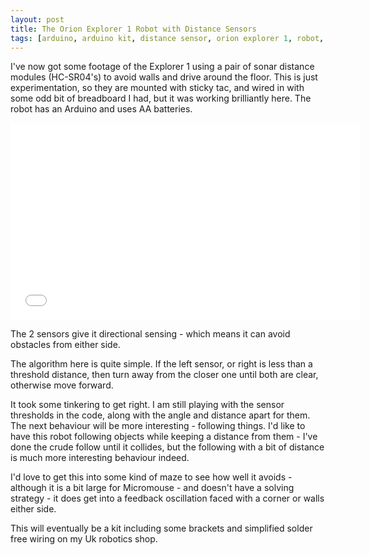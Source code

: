 ```yaml
---
layout: post
title: The Orion Explorer 1 Robot with Distance Sensors
tags: [arduino, arduino kit, distance sensor, orion explorer 1, robot, robot building, robotics]
---
```

I've now got some footage of the Explorer 1 using a pair of sonar distance modules (HC-SR04's) to avoid walls and drive around the floor. This is just experimentation, so they are mounted with sticky tac, and wired in with some odd bit of breadboard I had, but it was working brilliantly here. The robot has an Arduino and uses AA batteries.

<iframe src="//www.youtube.com/embed/ElXsXAcqrUE" allowfullscreen="allowfullscreen" frameborder="0" height="315" width="560"> </iframe>

<p>The 2 sensors give it directional sensing - which means it can avoid obstacles from either side.</p>
<p>The algorithm here is quite simple. If the left sensor, or right is less than a threshold distance, then turn away from the closer one until both are clear, otherwise move forward.</p>
<p>It took some tinkering to get right. I am still playing with the sensor thresholds in the code, along with the angle and distance apart for them. The next behaviour will be more interesting - following things. I'd like to have this robot following objects while keeping a distance from them - I've done the crude follow until it collides, but the following with a bit of distance is much more interesting behaviour indeed.</p>
<p>I'd love to get this into some kind of maze to see how well it avoids - although it is a bit large for Micromouse - and doesn't have a solving strategy - it does get into a feedback oscillation faced with a corner or walls either side.</p>
<p>This will eventually be a kit including some brackets and simplified solder free wiring on my Uk robotics shop.</p>